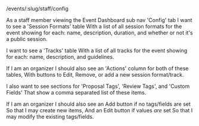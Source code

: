 /events/:slug/staff/config

As a staff member viewing the Event Dashboard sub nav 'Config' tab
I want to see a 'Session Formats' table
With a list of all session formats for the event showing for each:
name, description, duration, and whether or not it's a public session.

I want to see a 'Tracks' table
With a list of all tracks for the event showing for each:
name, description, and guidelines.

If I am an organizer
I should also see an 'Actions' column for both of these tables,
With buttons to Edit, Remove, or add a new session format/track.

I also want to see sections for 'Proposal Tags', 'Review Tags', and 'Custom Fields'
That show a comma separated list of these items.

If I am an organizer
I should also see an Add button if no tags/fields are set
So that I may create new items,
And an Edit button if values *are* set
So that I may modify the existing tags/fields.

